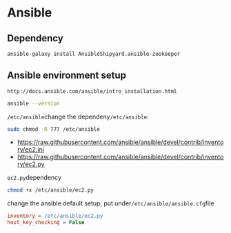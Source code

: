 # Ansible
## Dependency
```sh
ansible-galaxy install AnsibleShipyard.ansible-zookeeper
```

## Ansible environment setup
`http://docs.ansible.com/ansible/intro_installation.html`
```sh
ansible --version
```

`/etc/ansible`change the dependeny`/etc/ansible`:
```sh
sudo chmod -R 777 /etc/ansible
```

* https://raw.githubusercontent.com/ansible/ansible/devel/contrib/inventory/ec2.ini
* https://raw.githubusercontent.com/ansible/ansible/devel/contrib/inventory/ec2.py

`ec2.py`dependency
```sh
chmod +x /etc/ansible/ec2.py
```

change the ansible default setup, put under`/etc/ansible/ansible.cfg`file
```ini
inventory = /etc/ansible/ec2.py
host_key_checking = False
```
